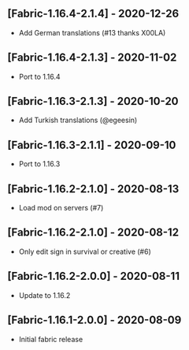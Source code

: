 ## [Fabric-1.16.4-2.1.4] - 2020-12-26
* Add German translations (#13 thanks X00LA)

## [Fabric-1.16.4-2.1.3] - 2020-11-02
* Port to 1.16.4

## [Fabric-1.16.3-2.1.3] - 2020-10-20
* Add Turkish translations (@egeesin)

## [Fabric-1.16.3-2.1.1] - 2020-09-10
* Port to 1.16.3

## [Fabric-1.16.2-2.1.0] - 2020-08-13
* Load mod on servers (#7)

## [Fabric-1.16.2-2.1.0] - 2020-08-12
* Only edit sign in survival or creative (#6)

## [Fabric-1.16.2-2.0.0] - 2020-08-11
- Update to 1.16.2

## [Fabric-1.16.1-2.0.0] - 2020-08-09
- Initial fabric release
